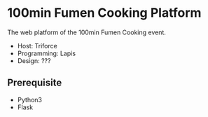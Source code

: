 # 100min Fumen Cooking Platform

The web platform of the 100min Fumen Cooking event.

- Host: Triforce
- Programming: Lapis
- Design: ???

## Prerequisite
- Python3
- Flask
